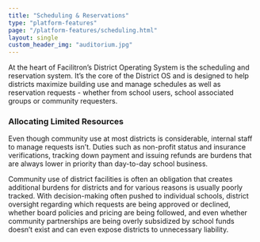 ```yaml
---
title: "Scheduling & Reservations"
type: "platform-features"
page: "/platform-features/scheduling.html"
layout: single
custom_header_img: "auditorium.jpg"
---
```

At the heart of Facilitron’s District Operating System is the scheduling and reservation system. It’s the core of the District OS and is designed to help districts maximize building use and manage schedules as well as reservation requests - whether from school users, school associated groups or community requesters.

### Allocating Limited Resources
Even though community use at most districts is considerable, internal staff to manage requests isn’t. Duties such as non-profit status and insurance verifications, tracking down payment and issuing refunds are burdens that are always lower in priority than day-to-day school business.

Community use of district facilities is often an obligation that creates additional burdens for districts and for various reasons is usually poorly tracked. With decision-making often pushed to individual schools, district oversight regarding which requests are being approved or declined, whether board policies and pricing are being followed, and even whether community partnerships are being overly subsidized by school funds doesn’t exist and can even expose districts to unnecessary liability.
